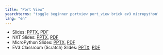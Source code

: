```yaml
---
title: "Port View"
searchterms: "toggle beginner portview port_view brick ev3 micropython"
lang: "en"
---
```

 <ul>
 <li class="ng-binding">Slides:
 <a href="ProgrammingLessons/beginner/PortView.pptx">PPTX</a>,
 <a href="ProgrammingLessons/beginner/PortView.pdf">PDF</a>
 </li>
<li class="ng-binding">NXT Slides:
<a href="ProgrammingLessons/beginner/ViewNXT.pptx">PPTX</a>,
<a href="ProgrammingLessons/beginner/ViewNXT.pdf">PDF</a>
</li>
<li class="ng-binding">MicroPython Slides:
<a href="ProgrammingLessons/beginner/py-PortView.pptx">PPTX</a>,
<a href="ProgrammingLessons/beginner/py-PortView.pdf">PDF</a>
</li>
<li class="ng-binding">EV3 Classroom (Scratch) Slides:
<a href="ProgrammingLessons/beginner/scratch-PortView.pptx">PPTX</a>,
<a href="ProgrammingLessons/beginner/scratch-PortView.pdf">PDF</a>
</li>
 </ul>
